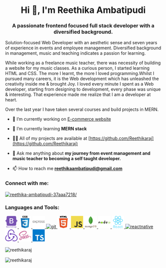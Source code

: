 <h1 align="center">Hi 👋, I'm Reethika Ambatipudi</h1>
<h3 align="center">A passionate frontend focused full stack developer with a diversified background.</h3>
<p align="left">Solution-focused Web Developer with an aesthetic sense and seven years of experience in events and employee management. Diversified background in management, music and teaching indicates a passion for learning. 

While working as a freelance music teacher, there was necessity of building a website for my music classes. As a curious person, I started learning HTML and CSS. The more I learnt, the more I loved programming.Whilst I pursued many careers, it is the Web development which has unleashed the creativity inside me & brought Joy. I loved every minute I spent as a Web developer, starting from designing to development, every phase was unique & interesting. That experience made me realize that I am a developer at heart.

Over the last year I have taken several courses and build projects in MERN.</p>

<!-- <p align="left"> <img src="https://komarev.com/ghpvc/?username=reethikaraj&label=Profile%20views&color=0e75b6&style=flat" alt="reethikaraj" /> </p>

<p align="left"> <a href="https://github.com/ryo-ma/github-profile-trophy"><img src="https://github-profile-trophy.vercel.app/?username=reethikaraj" alt="reethikaraj" /></a> </p> -->

- 🔭 I’m currently working on [E-commerce website](https://pradhatrinkets.netlify.app/)

- 🌱 I’m currently learning **MERN stack**

- 👨‍💻 All of my projects are available at [https://github.com/Reethikaraj](https://github.com/Reethikaraj)

- 💬 Ask me anything about **my journey from event management and music teacher to becoming a self taught developer.**

- 📫 How to reach me **reethikaambatipudi@gmail.com**

<h3 align="left">Connect with me:</h3>
<p align="left">
<a href="https://linkedin.com/in/reethika-ambatipudi-37aaa7218/" target="blank"><img align="center" src="https://raw.githubusercontent.com/rahuldkjain/github-profile-readme-generator/master/src/images/icons/Social/linked-in-alt.svg" alt="reethika-ambatipudi-37aaa7218/" height="30" width="40" /></a>
</p>

<h3 align="left">Languages and Tools:</h3>
<p align="left"> <a href="https://getbootstrap.com" target="_blank" rel="noreferrer"> <img src="https://raw.githubusercontent.com/devicons/devicon/master/icons/bootstrap/bootstrap-plain-wordmark.svg" alt="bootstrap" width="40" height="40"/> </a> <a href="https://www.w3schools.com/css/" target="_blank" rel="noreferrer"> <img src="https://raw.githubusercontent.com/devicons/devicon/master/icons/css3/css3-original-wordmark.svg" alt="css3" width="40" height="40"/> </a> <a href="https://expressjs.com" target="_blank" rel="noreferrer"> <img src="https://raw.githubusercontent.com/devicons/devicon/master/icons/express/express-original-wordmark.svg" alt="express" width="40" height="40"/> </a> <a href="https://git-scm.com/" target="_blank" rel="noreferrer"> <img src="https://www.vectorlogo.zone/logos/git-scm/git-scm-icon.svg" alt="git" width="40" height="40"/> </a> <a href="https://www.w3.org/html/" target="_blank" rel="noreferrer"> <img src="https://raw.githubusercontent.com/devicons/devicon/master/icons/html5/html5-original-wordmark.svg" alt="html5" width="40" height="40"/> </a> <a href="https://developer.mozilla.org/en-US/docs/Web/JavaScript" target="_blank" rel="noreferrer"> <img src="https://raw.githubusercontent.com/devicons/devicon/master/icons/javascript/javascript-original.svg" alt="javascript" width="40" height="40"/> </a> <a href="https://www.mongodb.com/" target="_blank" rel="noreferrer"> <img src="https://raw.githubusercontent.com/devicons/devicon/master/icons/mongodb/mongodb-original-wordmark.svg" alt="mongodb" width="40" height="40"/> </a> <a href="https://nodejs.org" target="_blank" rel="noreferrer"> <img src="https://raw.githubusercontent.com/devicons/devicon/master/icons/nodejs/nodejs-original-wordmark.svg" alt="nodejs" width="40" height="40"/> </a> <a href="https://reactjs.org/" target="_blank" rel="noreferrer"> <img src="https://raw.githubusercontent.com/devicons/devicon/master/icons/react/react-original-wordmark.svg" alt="react" width="40" height="40"/> </a> <a href="https://reactnative.dev/" target="_blank" rel="noreferrer"> <img src="https://reactnative.dev/img/header_logo.svg" alt="reactnative" width="40" height="40"/> </a> <a href="https://redux.js.org" target="_blank" rel="noreferrer"> <img src="https://raw.githubusercontent.com/devicons/devicon/master/icons/redux/redux-original.svg" alt="redux" width="40" height="40"/> </a> <a href="https://sass-lang.com" target="_blank" rel="noreferrer"> <img src="https://raw.githubusercontent.com/devicons/devicon/master/icons/sass/sass-original.svg" alt="sass" width="40" height="40"/> </a> <a href="https://www.typescriptlang.org/" target="_blank" rel="noreferrer"> <img src="https://raw.githubusercontent.com/devicons/devicon/master/icons/typescript/typescript-original.svg" alt="typescript" width="40" height="40"/> </a> </p>

<p><img align="center" src="https://github-readme-stats.vercel.app/api/top-langs?username=reethikaraj&show_icons=true&locale=en&layout=compact" alt="reethikaraj" /></p>

<p><img align="center" src="https://github-readme-streak-stats.herokuapp.com/?user=reethikaraj&" alt="reethikaraj" /></p>
